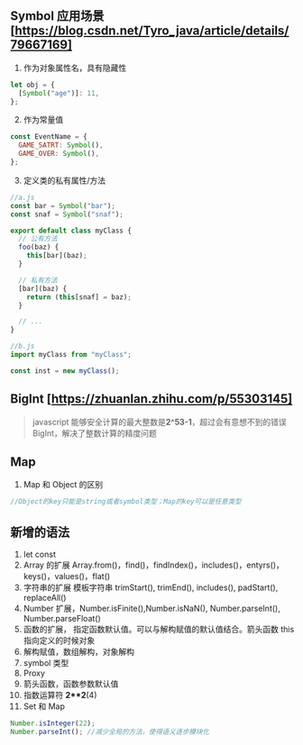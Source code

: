 ## Symbol 应用场景 [https://blog.csdn.net/Tyro_java/article/details/79667169]

1. 作为对象属性名，具有隐藏性

```javascript
let obj = {
  [Symbol("age")]: 11,
};
```

2. 作为常量值

```javascript
const EventName = {
  GAME_SATRT: Symbol(),
  GAME_OVER: Symbol(),
};
```

3. 定义类的私有属性/方法

```javascript
//a.js
const bar = Symbol("bar");
const snaf = Symbol("snaf");

export default class myClass {
  // 公有方法
  foo(baz) {
    this[bar](baz);
  }

  // 私有方法
  [bar](baz) {
    return (this[snaf] = baz);
  }

  // ...
}
```

```javascript
//b.js
import myClass from "myClass";

const inst = new myClass();
```

## BigInt [https://zhuanlan.zhihu.com/p/55303145]

> javascript 能够安全计算的最大整数是**2^53-1**，超过会有意想不到的错误  
> BigInt，解决了整数计算的精度问题

## Map

1. Map 和 Object 的区别

```javascript
//Object的key只能是string或者symbol类型；Map的key可以是任意类型
```

## 新增的语法

1. let const
2. Array 的扩展 Array.from()，find()，findIndex()，includes()，entyrs()，keys()，values()，flat()
3. 字符串的扩展 模板字符串 trimStart(), trimEnd(), includes(), padStart(), replaceAll()
4. Number 扩展，Number.isFinite(),Number.isNaN(), Number.parseInt(), Number.parseFloat()
5. 函数的扩展， 指定函数默认值。可以与解构赋值的默认值结合。箭头函数 this 指向定义的时候对象
6. 解构赋值，数组解构，对象解构
7. symbol 类型
8. Proxy
9. 箭头函数，函数参数默认值
10. 指数运算符 **2\*\*2**(4)
11. Set 和 Map

```javascript
Number.isInteger(22);
Number.parseInt(); //减少全局的方法，使得语义逐步模块化
```
